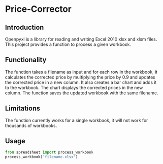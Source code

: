 # Price-Corrector

## Introduction
Openpyxl is a library for reading and writing Excel 2010 xlsx and xlsm files. This project provides a function to process a given workbook.

## Functionality
The function takes a filename as input and for each row in the workbook, it calculates the corrected price by multiplying the price by 0.9 and updates the corrected price in a new column. It also creates a bar chart and adds it to the workbook. The chart displays the corrected prices in the new column. The function saves the updated workbook with the same filename.

## Limitations
The function currently works for a single workbook, it will not work for thousands of workbooks.

## Usage
```python
from spreadsheet import process_workbook
process_workbook('filename.xlsx')

